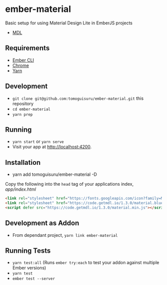 # ember-material

Basic setup for using Material Design Lite in EmberJS projects

* [MDL](https://getmdl.io/index.html)

## Requirements

* [Ember CLI](https://github.com/ember-cli/ember-cli/releases/tag/v2.14.2)
* [Chrome](https://www.google.com/chrome/browser/desktop/index.html)
* [Yarn](https://yarnpkg.com/en/)

## Development

* `git clone git@github.com:tomoguisuru/ember-material.git` this repository
* `cd ember-material`
* `yarn prep`

## Running

* `yarn start` or `yarn serve`
* Visit your app at [http://localhost:4200](http://localhost:4200).

## Installation

* yarn add tomoguisuru/ember-material -D

Copy the following into the `head` tag of your applications index, *app/index.html* 

```html
<link rel="stylesheet" href="https://fonts.googleapis.com/icon?family=Material+Icons">
<link rel="stylesheet" href="https://code.getmdl.io/1.3.0/material.blue-amber.min.css">
<script defer src="https://code.getmdl.io/1.3.0/material.min.js"></script>
```

## Development as Addon

* From dependant project, `yarn link ember-material`


## Running Tests

* `yarn test:all` (Runs `ember try:each` to test your addon against multiple Ember versions)
* `yarn test`
* `ember test --server`

